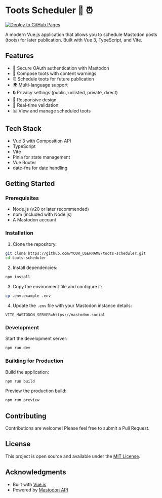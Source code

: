 # Toots Scheduler 📅 ⏰

[![Deploy to GitHub Pages](https://github.com/regulardesigner/toots-scheduler/actions/workflows/deploy.yml/badge.svg)](https://github.com/regulardesigner/toots-scheduler/actions/workflows/deploy.yml)

A modern Vue.js application that allows you to schedule Mastodon posts (toots) for later publication. Built with Vue 3, TypeScript, and Vite.

## Features

- 🔐 Secure OAuth authentication with Mastodon
- 📝 Compose toots with content warnings
- ⏰ Schedule toots for future publication
- 🌍 Multi-language support
- 🔒 Privacy settings (public, unlisted, private, direct)
- 📱 Responsive design
- 🎯 Real-time validation
- 📊 View and manage scheduled toots

## Tech Stack

- Vue 3 with Composition API
- TypeScript
- Vite
- Pinia for state management
- Vue Router
- date-fns for date handling

## Getting Started

### Prerequisites

- Node.js (v20 or later recommended)
- npm (included with Node.js)
- A Mastodon account

### Installation

1. Clone the repository:
```bash
git clone https://github.com/YOUR_USERNAME/toots-scheduler.git
cd toots-scheduler
```

2. Install dependencies:
```bash
npm install
```

3. Copy the environment file and configure it:
```bash
cp .env.example .env
```

4. Update the `.env` file with your Mastodon instance details:
```env
VITE_MASTODON_SERVER=https://mastodon.social
```

### Development

Start the development server:
```bash
npm run dev
```

### Building for Production

Build the application:
```bash
npm run build
```

Preview the production build:
```bash
npm run preview
```

## Contributing

Contributions are welcome! Please feel free to submit a Pull Request.

## License

This project is open source and available under the [MIT License](LICENSE).

## Acknowledgments

- Built with [Vue.js](https://vuejs.org/)
- Powered by [Mastodon API](https://docs.joinmastodon.org/api/)
